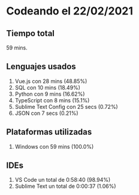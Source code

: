 # Codeando el 22/02/2021

## Tiempo total
59 mins.

## Lenguajes usados
1. Vue.js con 28 mins (48.85%)
1. SQL con 10 mins (18.49%)
1. Python con 9 mins (16.62%)
1. TypeScript con 8 mins (15.1%)
1. Sublime Text Config con 25 secs (0.72%)
1. JSON con 7 secs (0.21%)

## Plataformas utilizadas
1. Windows con 59 mins (100.0%)

## IDEs
1. VS Code un total de 0:58:40 (98.94%)
1. Sublime Text un total de 0:00:37 (1.06%)
